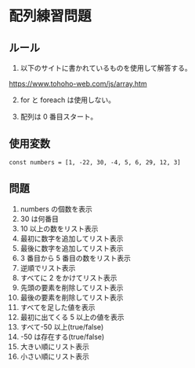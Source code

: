 # 配列練習問題

## ルール

1. 以下のサイトに書かれているものを使用して解答する。

https://www.tohoho-web.com/js/array.htm

2. for と foreach は使用しない。

3. 配列は 0 番目スタート。

## 使用変数

`const numbers = [1, -22, 30, -4, 5, 6, 29, 12, 3]`

## 問題

1. numbers の個数を表示
2. 30 は何番目
3. 10 以上の数をリスト表示
4. 最初に数字を追加してリスト表示
5. 最後に数字を追加してリスト表示
6. 3 番目から 5 番目の数をリスト表示
7. 逆順でリスト表示
8. すべてに 2 をかけてリスト表示
9. 先頭の要素を削除してリスト表示
10. 最後の要素を削除してリスト表示
11. すべてを足した値を表示
12. 最初に出てくる 5 以上の値を表示
13. すべて-50 以上(true/false)
14. -50 は存在する(true/false)
15. 大きい順にリスト表示
16. 小さい順にリスト表示
